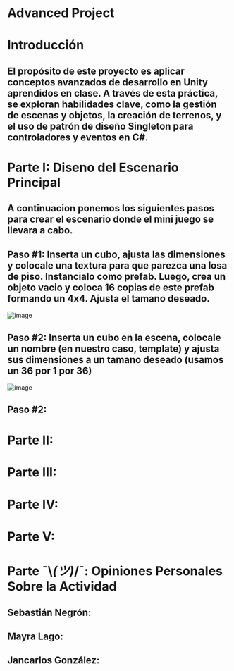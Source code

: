 # Advanced Project 

# Introducción
## El propósito de este proyecto es aplicar conceptos avanzados de desarrollo en Unity aprendidos en clase. A través de esta práctica, se exploran habilidades clave, como la gestión de escenas y objetos, la creación de terrenos, y el uso de patrón de diseño Singleton para controladores y eventos en C#. 

# Parte I: Diseno del Escenario Principal
## A continuacion ponemos los siguientes pasos para crear el escenario donde el mini juego se llevara a cabo.
## Paso #1: Inserta un cubo, ajusta las dimensiones y colocale una textura para que parezca una losa de piso. Instancialo como prefab. Luego, crea un objeto vacio y coloca 16 copias de este prefab formando un 4x4. Ajusta el tamano deseado.
![image](https://github.com/user-attachments/assets/594ea6e9-3d3b-4773-bc25-1523bbf89dc9)

## Paso #2: Inserta un cubo en la escena, colocale un nombre (en nuestro caso, template) y ajusta sus dimensiones a un tamano deseado (usamos un 36 por 1 por 36)
![image](https://github.com/user-attachments/assets/3e5971ae-fb00-4b5b-b11c-41c162c863a8)
## Paso #2: 

# Parte II:

# Parte III: 

# Parte IV: 

# Parte V: 

# Parte ¯\\_(ツ)_/¯: Opiniones Personales Sobre la Actividad

## Sebastián Negrón:

## Mayra Lago:
## Jancarlos González:
